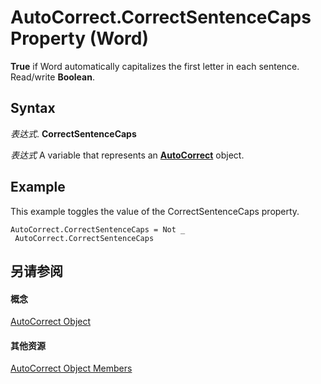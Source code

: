 
# AutoCorrect.CorrectSentenceCaps Property (Word)

 **True** if Word automatically capitalizes the first letter in each sentence. Read/write **Boolean**.


## Syntax

 _表达式_. **CorrectSentenceCaps**

 _表达式_ A variable that represents an **[AutoCorrect](dea9b72c-4378-05ac-ec4b-51cf3af3f2a3.md)** object.


## Example

This example toggles the value of the CorrectSentenceCaps property.


```
AutoCorrect.CorrectSentenceCaps = Not _ 
 AutoCorrect.CorrectSentenceCaps
```


## 另请参阅


#### 概念


[AutoCorrect Object](dea9b72c-4378-05ac-ec4b-51cf3af3f2a3.md)
#### 其他资源


[AutoCorrect Object Members](http://msdn.microsoft.com/library/cc5f42d4-6689-221f-5ad2-3b56f3b2c42f%28Office.15%29.aspx)